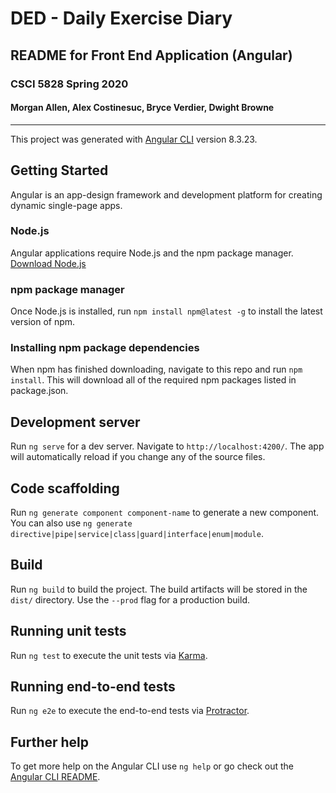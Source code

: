 # DED - Daily Exercise Diary
## README for Front End Application (Angular)
### CSCI 5828 Spring 2020
#### Morgan Allen, Alex Costinesuc, Bryce Verdier, Dwight Browne
---

This project was generated with [Angular CLI](https://github.com/angular/angular-cli) version 8.3.23.

## Getting Started
Angular is an app-design framework and development platform for creating dynamic single-page apps.

### Node.js
Angular applications require Node.js and the npm package manager. [Download Node.js](https://nodejs.org/en/download/)

### npm package manager
Once Node.js is installed, run `npm install npm@latest -g` to install the latest version of npm.

### Installing npm package dependencies
When npm has finished downloading, navigate to this repo and run `npm install`. This will download all of the required npm packages listed in package.json.

## Development server

Run `ng serve` for a dev server. Navigate to `http://localhost:4200/`. The app will automatically reload if you change any of the source files.

## Code scaffolding

Run `ng generate component component-name` to generate a new component. You can also use `ng generate directive|pipe|service|class|guard|interface|enum|module`.

## Build

Run `ng build` to build the project. The build artifacts will be stored in the `dist/` directory. Use the `--prod` flag for a production build.

## Running unit tests

Run `ng test` to execute the unit tests via [Karma](https://karma-runner.github.io).

## Running end-to-end tests

Run `ng e2e` to execute the end-to-end tests via [Protractor](http://www.protractortest.org/).

## Further help

To get more help on the Angular CLI use `ng help` or go check out the [Angular CLI README](https://github.com/angular/angular-cli/blob/master/README.md).
